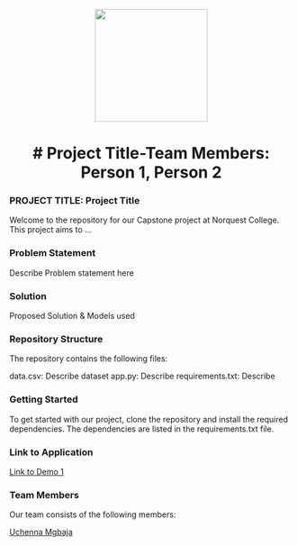 
<p align = "center" draggable=”false” ><img src="https://encrypted-tbn0.gstatic.com/images?q=tbn:ANd9GcR8HNB-ex4xb4H3-PXRcywP5zKC_3U8VzQTPA&usqp=CAU" 
     width="200px"
     height="auto"/>
</p>



# <h1 align="center" id="heading"># Project Title-Team Members: Person 1, Person 2
</h1>


 

### PROJECT TITLE: Project Title

Welcome to the repository for our Capstone project at Norquest College. This project aims to ...

### Problem Statement

Describe Problem statement here

### Solution

Proposed Solution & Models used

### Repository Structure

The repository contains the following files:

data.csv: Describe dataset
app.py: Describe
requirements.txt: Describe

### Getting Started

To get started with our project, clone the repository and install the required dependencies. The dependencies are listed in the requirements.txt file.


### Link to Application

[Link to Demo 1](https://mazon1-apps-appapp-8sfsyx.streamlit.app/)

### Team Members

Our team consists of the following members:

[Uchenna Mgbaja](https://www.linkedin.com/in/marianmgbaja/)




